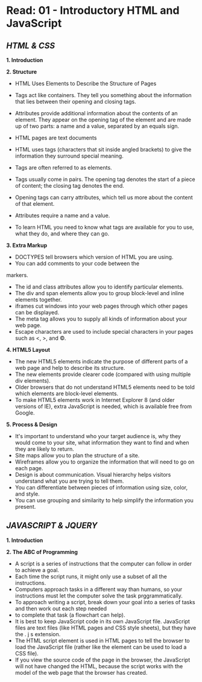 # Read: 01 - Introductory HTML and JavaScript
## ***HTML & CSS***
**1. Introduction**

**2. Structure**

  * HTML Uses Elements to Describe the Structure of Pages

  * Tags act like containers. They tell you something about the information that lies between their opening and closing tags.
  * Attributes provide additional information
about the contents of an element. They appear
on the opening tag of the element and are
made up of two parts: a name and a value,
separated by an equals sign.
  * HTML pages are text documents
  * HTML uses tags (characters that sit inside angled
brackets) to give the information they surround special
meaning.
  * Tags are often referred to as elements.
  * Tags usually come in pairs. The opening tag denotes
the start of a piece of content; the closing tag denotes
the end.
  * Opening tags can carry attributes, which tell us more
about the content of that element.
  * Attributes require a name and a value.
  * To learn HTML you need to know what tags are
available for you to use, what they do, and where they
can go.

**3. Extra Markup**
  * DOCTYPES tell browsers which version of HTML you
are using.
  * You can add comments to your code between the
<!-- and --> markers.
  * The id and class attributes allow you to identify
particular elements.
  * The div and span elements allow you to group
block-level and inline elements together. 
  * iframes cut windows into your web pages through
which other pages can be displayed.
  * The meta tag allows you to supply all kinds of
information about your web page.
  * Escape characters are used to include special
characters in your pages such as <, >, and ©.

**4. HTML5 Layout**
  * The new HTML5 elements indicate the purpose of
different parts of a web page and help to describe
its structure.
  * The new elements provide clearer code (compared
with using multiple div elements).
  * Older browsers that do not understand HTML5
elements need to be told which elements are
block-level elements.
  * To make HTML5 elements work in Internet Explorer 8
(and older versions of IE), extra JavaScript is needed,
which is available free from Google.

**5. Process & Design**
  * It's important to understand who your target audience
is, why they would come to your site, what information
they want to find and when they are likely to return.
  * Site maps allow you to plan the structure of a site.
  *  Wireframes allow you to organize the information that
will need to go on each page.
  *  Design is about communication. Visual hierarchy helps
visitors understand what you are trying to tell them.
  *  You can differentiate between pieces of information
using size, color, and style.
  *  You can use grouping and similarity to help simplify
the information you present.  

## ***JAVASCRIPT & JQUERY***
**1. Introduction**

**2. The ABC of Programming**
  * A script is a series of instructions that the computer
can follow in order to achieve a goal.
  * Each time the script runs, it might only use a subset of
all the instructions.
  * Computers approach tasks in a different way than
humans, so your instructions must let the computer
solve the task prggrammatically.
  * To approach writing a script, break down your goal into
a series of tasks and then work out each step needed
  * to complete that task (a flowchart can help).
  * It is best to keep JavaScript code in its own JavaScript
file. JavaScript files are text files (like HTML pages and
CSS style sheets), but they have the . j s extension.
  * The HTML script element is used in HTML pages
to tell the browser to load the JavaScript file (rather like
the <link> element can be used to load a CSS file).
  * If you view the source code of the page in the browser,
the JavaScript will not have changed the HTML,
because the script works with the model of the web
page that the browser has created.